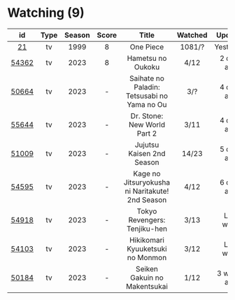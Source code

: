 # Watching (9)

|                      id                      | Type | Season | Score |                      Title                      | Watched |   Updated   | Start Date |
| :------------------------------------------: | :--: | :----: | :---: | :---------------------------------------------: | :-----: | :---------: | :--------: |
|    [21](https://myanimelist.net/anime/21)    |  tv  |  1999  |   8   |                    One Piece                    |  1081/? |  Yesterday  | 01/01/2013 |
| [54362](https://myanimelist.net/anime/54362) |  tv  |  2023  |   8   |                Hametsu no Oukoku                |   4/12  |  2 days ago | 10/16/2023 |
| [50664](https://myanimelist.net/anime/50664) |  tv  |  2023  |   -   |   Saihate no Paladin: Tetsusabi no Yama no Ou   |   3/?   |  4 days ago | 10/08/2023 |
| [55644](https://myanimelist.net/anime/55644) |  tv  |  2023  |   -   |           Dr. Stone: New World Part 2           |   3/11  |  4 days ago | 10/13/2023 |
| [51009](https://myanimelist.net/anime/51009) |  tv  |  2023  |   -   |            Jujutsu Kaisen 2nd Season            |  14/23  |  5 days ago | 07/08/2023 |
| [54595](https://myanimelist.net/anime/54595) |  tv  |  2023  |   -   | Kage no Jitsuryokusha ni Naritakute! 2nd Season |   4/12  |  6 days ago | 10/04/2023 |
| [54918](https://myanimelist.net/anime/54918) |  tv  |  2023  |   -   |           Tokyo Revengers: Tenjiku-hen          |   3/13  |  Last week  | 10/04/2023 |
| [54103](https://myanimelist.net/anime/54103) |  tv  |  2023  |   -   |         Hikikomari Kyuuketsuki no Monmon        |   3/12  |  Last week  | 10/08/2023 |
| [50184](https://myanimelist.net/anime/50184) |  tv  |  2023  |   -   |           Seiken Gakuin no Makentsukai          |   1/12  | 3 weeks ago | 10/05/2023 |